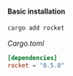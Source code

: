#### Basic installation

```bash
cargo add rocket
```

_Cargo.toml_
```toml
[dependencies]
rocket = "0.5.0"
```


<aside class="notes">
</aside>
